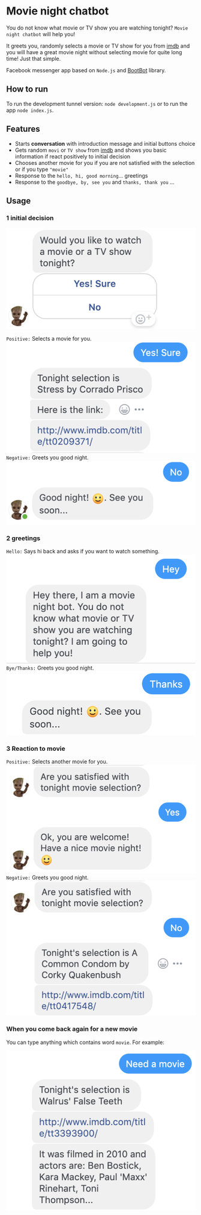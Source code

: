 # Movie night chatbot

You do not know what movie or TV show you are watching tonight? `Movie night chatbot` will help you!

It greets you, randomly selects a movie or TV show for you from [imdb](https://www.imdb.com/) 
and you will have a great movie night without selecting movie for quite long time! Just that simple.

Facebook messenger app based on `Node.js` and [BootBot](https://github.com/Charca/bootbot/blob/master/README.md) library.

## How to run
To run the development tunnel version: `node development.js` or to run the app `node index.js`.

## Features
- Starts **conversation** with introduction message and initial buttons choice
- Gets random `movi` or `TV show` from  [imdb](https://www.imdb.com/) and shows you basic information if react positively to initial decision
- Chooses another movie for you if you are not satisfied with the selection or if you type `"movie"`
- Response to the `hello, hi, good morning`... greetings
- Response to the `goodbye, by, see you` and `thanks, thank you` ... 

## Usage

### 1 initial decision
![Initial decision](example_images/initial.png)

`Positive:` Selects a movie for you.
\
![Positive intial](example_images/positive_initial.png)
\
`Negative:` Greets you good night.
\
![Negative intial](example_images/negative_initial.png)

### 2 greetings

`Hello:` Says hi back and asks if you want to watch something.
\
![Hey greeting](example_images/greeting_hey.png)
\
`Bye/Thanks:` Greets you good night.
\
![Thanks greeting](example_images/greeting_thanks.png)

### 3 Reaction to movie

`Positive:` Selects another movie for you.
\
![Positive reaction](example_images/reaction_positive.png)
\
`Negative:` Greets you good night.
\
![Negative reaction](example_images/reaction_negative.png)

### When you come back again for a new movie

You can type anything which contains word `movie`. For example:

![Negative reaction](example_images/need_movie.png)